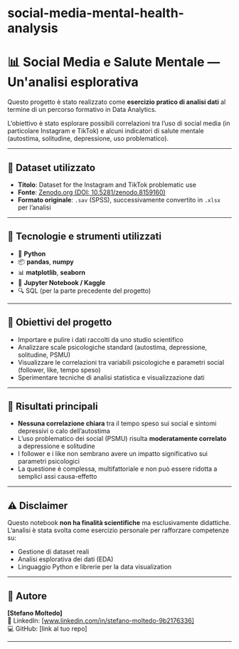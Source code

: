 # social-media-mental-health-analysis
# 📊 Social Media e Salute Mentale — Un'analisi esplorativa

Questo progetto è stato realizzato come **esercizio pratico di analisi dati** al termine di un percorso formativo in Data Analytics.

L’obiettivo è stato esplorare possibili correlazioni tra l’uso di social media (in particolare Instagram e TikTok) e alcuni indicatori di salute mentale (autostima, solitudine, depressione, uso problematico).

---

## 📁 Dataset utilizzato

- **Titolo**: Dataset for the Instagram and TikTok problematic use  
- **Fonte**: [Zenodo.org (DOI: 10.5281/zenodo.8159160)](https://zenodo.org/record/8159160)  
- **Formato originale**: `.sav` (SPSS), successivamente convertito in `.xlsx` per l’analisi

---

## 🔧 Tecnologie e strumenti utilizzati

- 🐍 **Python**
- 📦 **pandas**, **numpy**
- 📊 **matplotlib**, **seaborn**
- 🧠 **Jupyter Notebook / Kaggle**
- 🔍 SQL (per la parte precedente del progetto)

---

## 🎯 Obiettivi del progetto

- Importare e pulire i dati raccolti da uno studio scientifico
- Analizzare scale psicologiche standard (autostima, depressione, solitudine, PSMU)
- Visualizzare le correlazioni tra variabili psicologiche e parametri social (follower, like, tempo speso)
- Sperimentare tecniche di analisi statistica e visualizzazione dati

---

## 📌 Risultati principali

- **Nessuna correlazione chiara** tra il tempo speso sui social e sintomi depressivi o calo dell’autostima
- L’uso problematico dei social (PSMU) risulta **moderatamente correlato** a depressione e solitudine
- I follower e i like non sembrano avere un impatto significativo sui parametri psicologici
- La questione è complessa, multifattoriale e non può essere ridotta a semplici assi causa-effetto

---

## ⚠️ Disclaimer

Questo notebook **non ha finalità scientifiche** ma esclusivamente didattiche.  
L’analisi è stata svolta come esercizio personale per rafforzare competenze su:
- Gestione di dataset reali
- Analisi esplorativa dei dati (EDA)
- Linguaggio Python e librerie per la data visualization

---

## 👤 Autore

**[Stefano Moltedo]**  
📎 LinkedIn: [www.linkedin.com/in/stefano-moltedo-9b2176336]  
💻 GitHub: [link al tuo repo]

---
